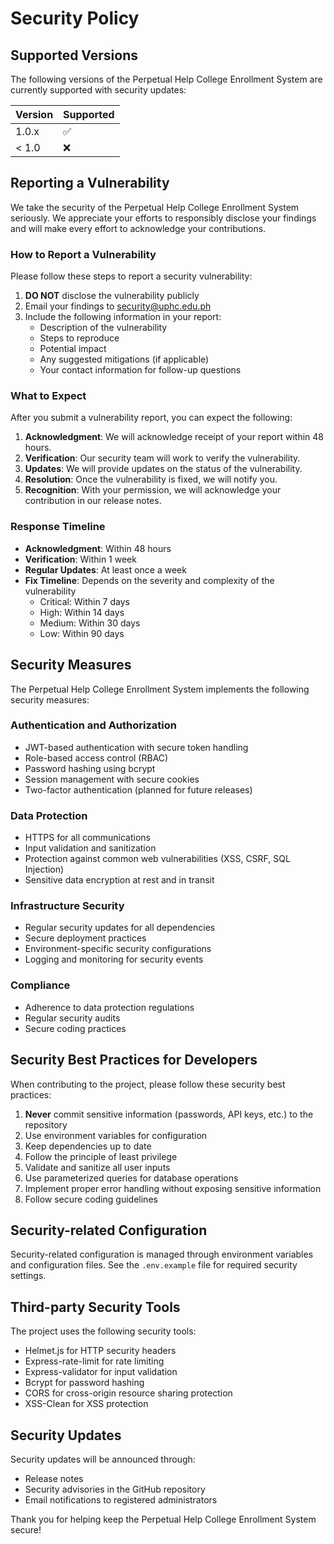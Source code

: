 # Security Policy

## Supported Versions

The following versions of the Perpetual Help College Enrollment System are currently supported with security updates:

| Version | Supported          |
| ------- | ------------------ |
| 1.0.x   | :white_check_mark: |
| < 1.0   | :x:                |

## Reporting a Vulnerability

We take the security of the Perpetual Help College Enrollment System seriously. We appreciate your efforts to responsibly disclose your findings and will make every effort to acknowledge your contributions.

### How to Report a Vulnerability

Please follow these steps to report a security vulnerability:

1. **DO NOT** disclose the vulnerability publicly
2. Email your findings to [security@uphc.edu.ph](mailto:security@uphc.edu.ph)
3. Include the following information in your report:
   - Description of the vulnerability
   - Steps to reproduce
   - Potential impact
   - Any suggested mitigations (if applicable)
   - Your contact information for follow-up questions

### What to Expect

After you submit a vulnerability report, you can expect the following:

1. **Acknowledgment**: We will acknowledge receipt of your report within 48 hours.
2. **Verification**: Our security team will work to verify the vulnerability.
3. **Updates**: We will provide updates on the status of the vulnerability.
4. **Resolution**: Once the vulnerability is fixed, we will notify you.
5. **Recognition**: With your permission, we will acknowledge your contribution in our release notes.

### Response Timeline

- **Acknowledgment**: Within 48 hours
- **Verification**: Within 1 week
- **Regular Updates**: At least once a week
- **Fix Timeline**: Depends on the severity and complexity of the vulnerability
  - Critical: Within 7 days
  - High: Within 14 days
  - Medium: Within 30 days
  - Low: Within 90 days

## Security Measures

The Perpetual Help College Enrollment System implements the following security measures:

### Authentication and Authorization

- JWT-based authentication with secure token handling
- Role-based access control (RBAC)
- Password hashing using bcrypt
- Session management with secure cookies
- Two-factor authentication (planned for future releases)

### Data Protection

- HTTPS for all communications
- Input validation and sanitization
- Protection against common web vulnerabilities (XSS, CSRF, SQL Injection)
- Sensitive data encryption at rest and in transit

### Infrastructure Security

- Regular security updates for all dependencies
- Secure deployment practices
- Environment-specific security configurations
- Logging and monitoring for security events

### Compliance

- Adherence to data protection regulations
- Regular security audits
- Secure coding practices

## Security Best Practices for Developers

When contributing to the project, please follow these security best practices:

1. **Never** commit sensitive information (passwords, API keys, etc.) to the repository
2. Use environment variables for configuration
3. Keep dependencies up to date
4. Follow the principle of least privilege
5. Validate and sanitize all user inputs
6. Use parameterized queries for database operations
7. Implement proper error handling without exposing sensitive information
8. Follow secure coding guidelines

## Security-related Configuration

Security-related configuration is managed through environment variables and configuration files. See the `.env.example` file for required security settings.

## Third-party Security Tools

The project uses the following security tools:

- Helmet.js for HTTP security headers
- Express-rate-limit for rate limiting
- Express-validator for input validation
- Bcrypt for password hashing
- CORS for cross-origin resource sharing protection
- XSS-Clean for XSS protection

## Security Updates

Security updates will be announced through:

- Release notes
- Security advisories in the GitHub repository
- Email notifications to registered administrators

Thank you for helping keep the Perpetual Help College Enrollment System secure!
